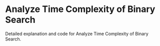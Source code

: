 # Analyze Time Complexity of Binary Search

Detailed explanation and code for Analyze Time Complexity of Binary Search.